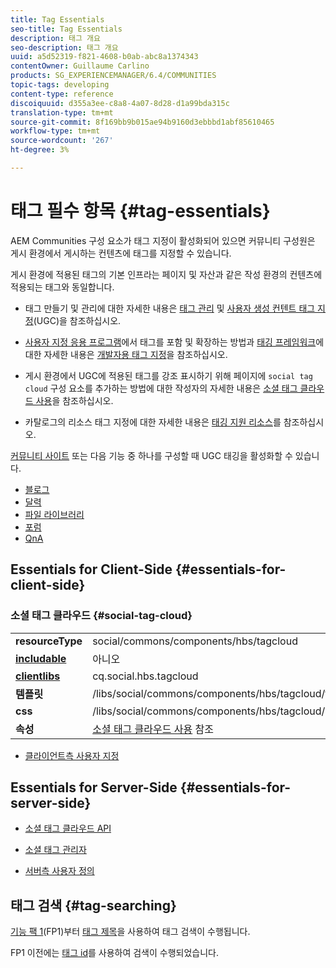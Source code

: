 ```yaml
---
title: Tag Essentials
seo-title: Tag Essentials
description: 태그 개요
seo-description: 태그 개요
uuid: a5d52319-f821-4608-b0ab-abc8a1374343
contentOwner: Guillaume Carlino
products: SG_EXPERIENCEMANAGER/6.4/COMMUNITIES
topic-tags: developing
content-type: reference
discoiquuid: d355a3ee-c8a8-4a07-8d28-d1a99bda315c
translation-type: tm+mt
source-git-commit: 8f169bb9b015ae94b9160d3ebbbd1abf85610465
workflow-type: tm+mt
source-wordcount: '267'
ht-degree: 3%

---
```



# 태그 필수 항목 {#tag-essentials}

AEM Communities 구성 요소가 태그 지정이 활성화되어 있으면 커뮤니티 구성원은 게시 환경에서 게시하는 컨텐츠에 태그를 지정할 수 있습니다.

게시 환경에 적용된 태그의 기본 인프라는 페이지 및 자산과 같은 작성 환경의 컨텐츠에 적용되는 태그와 동일합니다.

* 태그 만들기 및 관리에 대한 자세한 내용은 [태그 관리](../../help/sites-administering/tags.md) 및 [사용자 생성 컨텐트 태그 지정](tag-ugc.md)(UGC)을 참조하십시오.

* [사용자 지정 응용 프로그램](../../help/sites-developing/building.md)에서 태그를 포함 및 확장하는 방법과 [태깅 프레임워크](../../help/sites-developing/framework.md)에 대한 자세한 내용은 [개발자용 태그 지정](../../help/sites-developing/tags.md)을 참조하십시오.

* 게시 환경에서 UGC에 적용된 태그를 강조 표시하기 위해 페이지에 `social tag cloud` 구성 요소를 추가하는 방법에 대한 작성자의 자세한 내용은 [소셜 태그 클라우드 사용](tagcloud.md)을 참조하십시오.

* 카탈로그의 리소스 태그 지정에 대한 자세한 내용은 [태깅 지원 리소스](tag-resources.md)를 참조하십시오.

[커뮤니티 사이트](sites-console.md#tagging) 또는 다음 기능 중 하나를 구성할 때 UGC 태깅을 활성화할 수 있습니다.

* [블로그](blog-feature.md)
* [달력](calendar.md)
* [파일 라이브러리](file-library.md)
* [포럼](forum.md)
* [QnA](working-with-qna.md)

## Essentials for Client-Side {#essentials-for-client-side}

### 소셜 태그 클라우드 {#social-tag-cloud}

<table> 
 <tbody>
  <tr>
   <td> <strong>resourceType</strong></td> 
   <td>social/commons/components/hbs/tagcloud</td> 
  </tr>
  <tr>
   <td> <a href="scf.md#add-or-include-a-communities-component"><strong>includable</strong></a></td> 
   <td>아니오</td> 
  </tr>
  <tr>
   <td> <a href="clientlibs.md"><strong>clientlibs</strong></a></td> 
   <td>cq.social.hbs.tagcloud</td> 
  </tr>
  <tr>
   <td> <strong>템플릿</strong></td> 
   <td> /libs/social/commons/components/hbs/tagcloud/tagcloud.hbs<br /> </td> 
  </tr>
  <tr>
   <td> <strong>css</strong></td> 
   <td> /libs/social/commons/components/hbs/tagcloud/clientlibs/tagcloud.css</td> 
  </tr>
  <tr>
   <td><strong>속성</strong></td> 
   <td><a href="tagcloud.md">소셜 태그 클라우드 사용</a> 참조</td> 
  </tr>
 </tbody>
</table>

* [클라이언트측 사용자 지정](client-customize.md)

## Essentials for Server-Side {#essentials-for-server-side}

* [소셜 태그 클라우드 API](https://helpx.adobe.com/experience-manager/6-4/sites/developing/using/reference-materials/javadoc/com/adobe/cq/social/commons/tagcloud/api/package-summary.html)

* [소셜 태그 관리자](https://helpx.adobe.com/experience-manager/6-4/sites/developing/using/reference-materials/javadoc/com/adobe/cq/social/commons/tagging/package-summary.html)

* [서버측 사용자 정의](server-customize.md)

## 태그 검색 {#tag-searching}

[기능 팩 1](deploy-communities.md#latestfeaturepack)(FP1)부터 [태그 제목](../../help/sites-developing/framework.md#tag-characteristics)을 사용하여 태그 검색이 수행됩니다.

FP1 이전에는 [태그 id](../../help/sites-developing/framework.md#tagid)를 사용하여 검색이 수행되었습니다.
